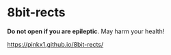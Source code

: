 # 8bit-rects

**Do not open if you are epileptic**. May harm your health!

https://pinkx1.github.io/8bit-rects/
